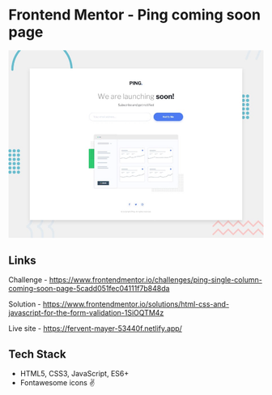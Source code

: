 # Frontend Mentor - Ping coming soon page

![Design preview for the Ping coming soon page coding challenge](./design/desktop-preview.jpg)

## Links
Challenge - https://www.frontendmentor.io/challenges/ping-single-column-coming-soon-page-5cadd051fec04111f7b848da

Solution - https://www.frontendmentor.io/solutions/html-css-and-javascript-for-the-form-validation-1SiOQTM4z

Live site - https://fervent-mayer-53440f.netlify.app/

## Tech Stack
- HTML5, CSS3, JavaScript, ES6+
- Fontawesome icons ✌️
